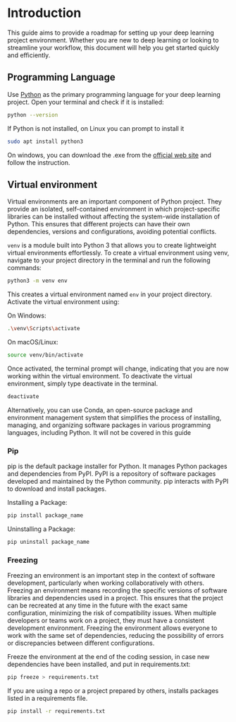 # Introduction

This guide aims to provide a roadmap for setting up your deep learning project environment. Whether you are new to deep learning or looking to streamline your workflow, this document will help you get started quickly and efficiently.

## Programming Language

Use [Python](https://www.python.org/) as the primary programming language for your deep learning project. Open your terminal and check if it is installed:

```sh
python --version
```
If Python is not installed, on Linux you can prompt to install it
```sh
sudo apt install python3
```
On windows, you can download the .exe from the [official web site](https://www.python.org/downloads/) and follow the instruction.

## Virtual environment

Virtual environments are an important component of Python project. They provide an isolated, self-contained environment in which project-specific libraries can be installed without affecting the system-wide installation of Python. This ensures that different projects can have their own dependencies, versions and configurations, avoiding potential conflicts. 

`venv` is a module built into Python 3 that allows you to create lightweight virtual environments effortlessly. To create a virtual environment using venv, navigate to your project directory in the terminal and run the following commands:

```sh
python3 -m venv env
```

This creates a virtual environment named `env` in your project directory. Activate the virtual environment using:

On Windows:
```sh
.\venv\Scripts\activate
```

On macOS/Linux:
```sh
source venv/bin/activate
```

Once activated, the terminal prompt will change, indicating that you are now working within the virtual environment.  To deactivate the virtual environment, simply type deactivate in the terminal. 

```sh
deactivate
```

Alternatively, you can use Conda, an open-source package and environment management system that simplifies the process of installing, managing, and organizing software packages in various programming languages, including Python. It will not be covered in this guide

### Pip

pip is the default package installer for Python. It manages Python packages and dependencies from PyPI. PyPI is a repository of software packages developed and maintained by the Python community. pip interacts with PyPI to download and install packages. 

Installing a Package:
```sh
pip install package_name
```

Uninstalling a Package:
```sh
pip uninstall package_name
```

### Freezing
Freezing an environment is an important step in the context of software development, particularly when working collaboratively with others. 
Freezing an environment means recording the specific versions of software libraries and dependencies used in a project. This ensures that the project can be recreated at any time in the future with the exact same configuration, minimizing the risk of compatibility issues.
When multiple developers or teams work on a project, they must have a consistent development environment. Freezing the environment allows everyone to work with the same set of dependencies, reducing the possibility of errors or discrepancies between different configurations.

Freeze the environment at the end of the coding session, in case new dependencies have been installed, and put in requirements.txt:

```sh
pip freeze > requirements.txt
```

If you are using a repo or a project prepared by others, installs packages listed in a requirements file.
```sh
pip install -r requirements.txt
```
